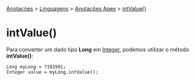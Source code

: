 <link rel="stylesheet" type="text/css" href="../../CSS/dark-theme.css">

[Anotações](../../) > [Linguagens](../Index.md) > [Anotações Apex](./Index.md) > [intValue()](./LongIntValue.md)

# intValue()

Para converter um dado tipo **Long** em [Integer](./Integer.md), podemos utilizar o método **intValue()**:

```apex
Long myLong = 7191991;
Integer value = myLong.intValue();
```